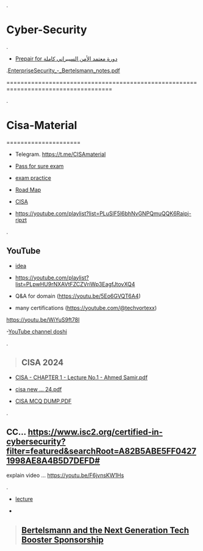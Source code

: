 .


# Cyber-Security

.


- [ Prepair for دورة معتمد الأمن السيبراني كاملة](https://www.youtube.com/watch?v=WiYuS9ft78I)



.[EnterpriseSecurity_-_Bertelsmann_notes.pdf](https://github.com/nancyalaswad90/Cyber-Security/files/14384128/EnterpriseSecurity_-_Bertelsmann_notes.pdf)


====================================================================================


.

# Cisa-Material

=====================


- Telegram. https://t.me/CISAmaterial

  
- [Pass for sure exam](https://www.linkedin.com/posts/ahmed-alsaket-974413197_%D8%A8%D8%A7%D8%B1%D9%83-%D8%A7%D9%84%D9%84%D9%87-%D8%AE%D9%8A%D8%B1%D8%A7-%D9%84%D9%85%D9%86-%D8%B1%D9%81%D8%B9%D9%87%D9%85-%D9%85%D8%AA%D9%86%D8%B3%D8%A7%D8%B4-%D8%AA%D8%B9%D9%85%D9%84-%D9%84%D8%A7%D9%8A%D9%83-activity-7104893490668408833-R986?utm_source=share&utm_medium=member_android)



- [exam practice](https://www.udemy.com/course/cisa-exam-practice-tests/)




- [Road Map](https://www.linkedin.com/posts/3lywafa_my-cisa-exam-experience-tips-for-aspiring-activity-7090650957314764800-won_?utm_source=share&utm_medium=member_android)




- [CISA](https://youtu.be/wDMHXmUoWRU)



- https://youtube.com/playlist?list=PLuSlF5l6bhNvGNPQmuQQK6Raipj-ripzt


.


## YouTube


- [idea](https://youtube.com/playlist?list=PLpwHU9rNXAVsG33LqlxnkKPI4JKBGNI08)
  

- https://youtube.com/playlist?list=PLpwHU9rNXAVtFZCZVriWp3EagfJtovXQ4
  

- Q&A for domain (https://youtu.be/5Eo6GVQT6A4)

  

- many certifications (https://youtube.com/@techvortexx)
  

https://youtu.be/WiYuS9ft78I



-[YouTube channel doshi](https://youtu.be/rbCJ3ceDuso)


.
> ## CISA 2024 

- [CISA - CHAPTER 1 - Lecture No.1 - Ahmed Samir.pdf](https://github.com/nancyalaswad90/Cyber-Security-Cisa/files/14661275/CISA.-.CHAPTER.1.-.Lecture.No.1.-.Ahmed.Samir.pdf)


- [cisa new ... 24.pdf](https://github.com/nancyalaswad90/Cyber-Security-Cisa/files/14661273/cisa.new.24.pdf)


-  [CISA MCQ DUMP.PDF](https://github.com/nancyalaswad90/Cyber-Security-Cisa/files/14661272/CISA.MCQ.DUMP.PDF)



.



## CC... https://www.isc2.org/certified-in-cybersecurity?filter=featured&searchRoot=A82B5ABE5FF04271998AE8A4B5D7DEFD#
explain video ...  https://youtu.be/F6jvnsKW1Hs


.

- [lecture](https://youtu.be/Jk79QJCxPkM)

- 

> ## [ Bertelsmann and the Next Generation Tech Booster Sponsorship](https://docs.google.com/presentation/d/1bzpPZWp111wwkFyOrPWcz5_21HBDTDjYW55oSRkuQc0/edit#slide=id.g26b287c9965_0_0)

